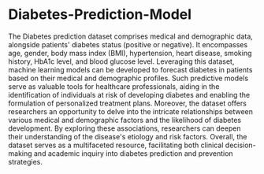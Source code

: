 # Diabetes-Prediction-Model
The Diabetes prediction dataset comprises medical and demographic data, alongside patients' diabetes status (positive or negative). It encompasses age, gender, body mass index (BMI), hypertension, heart disease, smoking history, HbA1c level, and blood glucose level. Leveraging this dataset, machine learning models can be developed to forecast diabetes in patients based on their medical and demographic profiles. Such predictive models serve as valuable tools for healthcare professionals, aiding in the identification of individuals at risk of developing diabetes and enabling the formulation of personalized treatment plans. Moreover, the dataset offers researchers an opportunity to delve into the intricate relationships between various medical and demographic factors and the likelihood of diabetes development. By exploring these associations, researchers can deepen their understanding of the disease's etiology and risk factors. Overall, the dataset serves as a multifaceted resource, facilitating both clinical decision-making and academic inquiry into diabetes prediction and prevention strategies.
